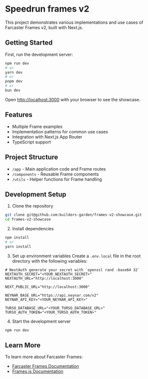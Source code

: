 # Speedrun frames v2

This project demonstrates various implementations and use cases of Farcaster Frames v2, built with Next.js.

## Getting Started

First, run the development server:

```bash
npm run dev
# or
yarn dev
# or
pnpm dev
# or
bun dev
```

Open [http://localhost:3000](http://localhost:3000) with your browser to see the showcase.

## Features

- Multiple Frame examples
- Implementation patterns for common use cases
- Integration with Next.js App Router
- TypeScript support

## Project Structure

- `/app` - Main application code and Frame routes
- `/components` - Reusable Frame components
- `/utils` - Helper functions for Frame handling

## Development Setup

1. Clone the repository

```bash
git clone git@github.com:builders-garden/frames-v2-showcase.git
cd frames-v2-showcase
```

2. Install dependencies

```bash
npm install
# or
yarn install
```

3. Set up environment variables
   Create a `.env.local` file in the root directory with the following variables:

```
# NextAuth generate your secret with `openssl rand -base64 32`
NEXTAUTH_SECRET="<YOUR_NEXTAUTH_SECRET>"
NEXTAUTH_URL="http://localhost:3000"

NEXT_PUBLIC_URL="http://localhost:3000"

NEYNAR_BASE_URL="https://api.neynar.com/v2"
NEYNAR_API_KEY="<YOUR_NEYNAR_API_KEY>"

TURSO_DATABASE_URL="<YOUR_TURSO_DATABASE_URL>"
TURSO_AUTH_TOKEN="<YOUR_TURSO_AUTH_TOKEN>"
```

4. Start the development server

```bash
npm run dev
```

## Learn More

To learn more about Farcaster Frames:

- [Farcaster Frames Documentation](https://docs.farcaster.xyz/reference/frames/spec)
- [Frames.js Documentation](https://framesjs.org)

